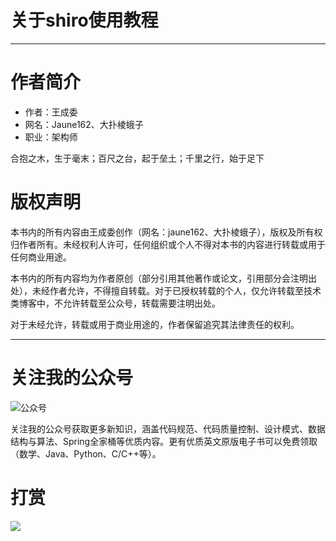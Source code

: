 # 关于shiro使用教程

---

# 作者简介
- 作者：王成委
- 网名：Jaune162、大扑棱蛾子
- 职业：架构师

合抱之木，生于毫末；百尺之台，起于垒土；千里之行，始于足下

# 版权声明

本书内的所有内容由王成委创作（网名：jaune162、大扑棱蛾子），版权及所有权归作者所有。未经权利人许可，任何组织或个人不得对本书的内容进行转载或用于任何商业用途。

本书内的所有内容均为作者原创（部分引用其他著作或论文，引用部分会注明出处），未经作者允许，不得擅自转载。对于已授权转载的个人，仅允许转载至技术类博客中，不允许转载至公众号，转载需要注明出处。

对于未经允许，转载或用于商业用途的，作者保留追究其法律责任的权利。

---

# 关注我的公众号
![公众号](https://images.jaune162.com/images/wechat/qrcode.jpg)

关注我的公众号获取更多新知识，涵盖代码规范、代码质量控制、设计模式、数据结构与算法、Spring全家桶等优质内容。更有优质英文原版电子书可以免费领取（数学、Java、Python、C/C++等）。

# 打赏
![](https://images.jaune162.com/images/commons/donate.png)
